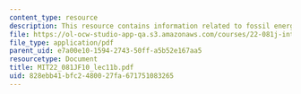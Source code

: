 ```yaml
---
content_type: resource
description: This resource contains information related to fossil energy II.
file: https://ol-ocw-studio-app-qa.s3.amazonaws.com/courses/22-081j-introduction-to-sustainable-energy-fall-2010/828ebb41bfc2480027fa671751083265_MIT22_081JF10_lec11b.pdf
file_type: application/pdf
parent_uid: e7a00e10-1594-2743-50ff-a5b52e167aa5
resourcetype: Document
title: MIT22_081JF10_lec11b.pdf
uid: 828ebb41-bfc2-4800-27fa-671751083265
---
```

